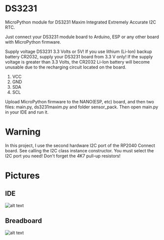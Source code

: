 # DS3231
MicroPython module for DS3231 Maxim Integrated Extremely Accurate I2C RTC.

Just connect your DS3231 module board to Arduino, ESP or any other board with MicroPython firmware.

Supply voltage DS3231 3.3 Volts or 5V! If you use lithium (Li-Ion) backup battery CR2032,
supply your DS3231 board from 3.3 V only! If the supply voltage is greater than
3.3 Volts, the СR2032 Li-Ion battery will become unusable due to the recharging circuit
located on the board.

1. VCC
2. GND
3. SDA
4. SCL

Upload MicroPython firmware to the NANO(ESP, etc) board, and then two files: main.py,
ds3231maxim.py and folder sensor_pack. Then open main.py in your IDE and run it.

# Warning

In this project, I use the second hardware I2C port of the RP2040 Connect board. 
See calling the I2C class instance constructor. You must select the I2С port you need! 
Don't forget the 4K7 pull-up resistors!

# Pictures

## IDE
![alt text](https://github.com/octaprog7/ds3131/blob/master/ide3231.png)
## Breadboard
![alt text](https://github.com/octaprog7/ds3131/blob/master/board3231.jpg)

